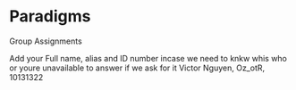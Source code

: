 # Paradigms
Group Assignments

Add your Full name, alias and ID number incase we need to knkw whis who or youre unavailable to answer if we ask for it
Victor Nguyen, Oz_otR, 10131322
